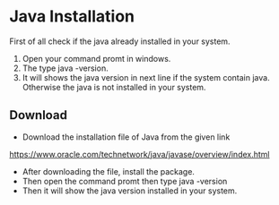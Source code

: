 # Java Installation

First of all check if the java already installed in your system.

1. Open your command promt in windows.
2. The type java -version.
3. It will shows the java version in next line if the system contain java. Otherwise the java is not installed in your system.

## Download
* Download the installation file of Java from the given link

https://www.oracle.com/technetwork/java/javase/overview/index.html
* After downloading the file, install the package.
* Then open the command promt then type 
java -version
* Then it will show the java version installed in your system.


